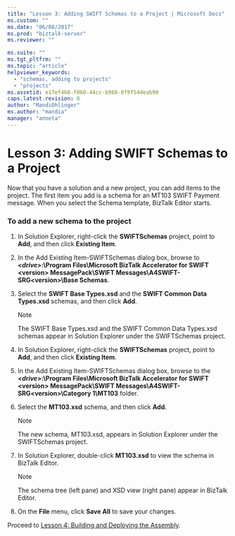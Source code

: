 ```yaml
---
title: "Lesson 3: Adding SWIFT Schemas to a Project | Microsoft Docs"
ms.custom: ""
ms.date: "06/08/2017"
ms.prod: "biztalk-server"
ms.reviewer: ""

ms.suite: ""
ms.tgt_pltfrm: ""
ms.topic: "article"
helpviewer_keywords: 
  - "schemas, adding to projects"
  - "projects"
ms.assetid: e17ef4b8-f060-44cc-b988-0f9f54deab90
caps.latest.revision: 8
author: "MandiOhlinger"
ms.author: "mandia"
manager: "anneta"
---
```

# Lesson 3: Adding SWIFT Schemas to a Project
Now that you have a solution and a new project, you can add items to the project. The first item you add is a schema for an MT103 SWIFT Payment message. When you select the Schema template, BizTalk Editor starts.  
  
### To add a new schema to the project  
  
1.  In Solution Explorer, right-click the **SWIFTSchemas** project, point to **Add**, and then click **Existing Item**.  
  
2.  In the Add Existing Item-SWIFTSchemas dialog box, browse to **\<*drive*>:\Program Files\Microsoft BizTalk Accelerator for SWIFT \<version> MessagePack\SWIFT Messages\A4SWIFT-SRG\<version>\Base Schemas**.  
  
3.  Select the **SWIFT Base Types.xsd** and the **SWIFT Common Data Types.xsd** schemas, and then click **Add**.  
  
    > [!NOTE]
    >  The SWIFT Base Types.xsd and the SWIFT Common Data Types.xsd schemas appear in Solution Explorer under the SWIFTSchemas project.  
  
4.  In Solution Explorer, right-click the **SWIFTSchemas** project, point to **Add**, and then click **Existing Item**.  
  
5.  In the Add Existing Item-SWIFTSchemas dialog box, browse to the **\<*drive*>:\Program Files\Microsoft BizTalk Accelerator for SWIFT \<version> MessagePack\SWIFT Messages\A4SWIFT-SRG\<version>\Category 1\MT103** folder.  
  
6.  Select the **MT103.xsd** schema, and then click **Add**.  
  
    > [!NOTE]
    >  The new schema, MT103.xsd, appears in Solution Explorer under the SWIFTSchemas project.  
  
7.  In Solution Explorer, double-click **MT103.xsd** to view the schema in BizTalk Editor.  
  
    > [!NOTE]
    >  The schema tree (left pane) and XSD view (right pane) appear in BizTalk Editor.  
  
8.  On the **File** menu, click **Save All** to save your changes.  
  
 Proceed to [Lesson 4: Building and Deploying the Assembly](../../adapters-and-accelerators/accelerator-swift/lesson-4-building-and-deploying-the-assembly.md).
